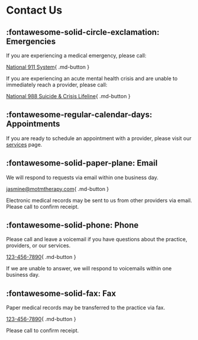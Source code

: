 # Contact Us

## :fontawesome-solid-circle-exclamation: Emergencies 

If you are experiencing a medical emergency, please call:

[National 911 System](tel:911){ .md-button }

If you are experiencing an acute mental health crisis and are unable to immediately reach a provider,
please call:

[National 988 Suicide & Crisis Lifeline](tel:988){ .md-button }

## :fontawesome-regular-calendar-days: Appointments

If you are ready to schedule an appointment with a provider, please visit our [services](services.md) page.

## :fontawesome-solid-paper-plane: Email 

We will respond to requests via email within one business day.

[jasmine@motmtherapy.com](mailto:jasmine@motmtherapy.com){ .md-button }

Electronic medical records may be sent to us from other providers via email. Please call to confirm receipt.

## :fontawesome-solid-phone: Phone

Please call and leave a voicemail if you have questions about the practice, providers, or our services.

[123-456-7890](tel:1234567890){ .md-button }

If we are unable to answer, we will respond to voicemails within one business day.

## :fontawesome-solid-fax: Fax

Paper medical records may be transferred to the practice via fax.

[123-456-7890](tel:1234567890){ .md-button }

Please call to confirm receipt.
